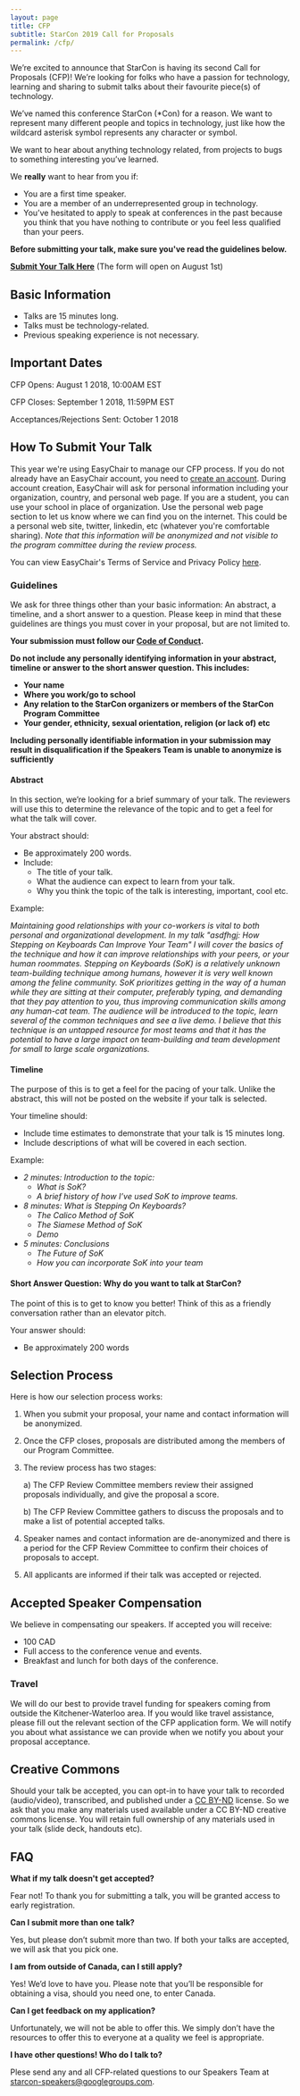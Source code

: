 ```yaml
---
layout: page
title: CFP
subtitle: StarCon 2019 Call for Proposals
permalink: /cfp/
---
```



We’re excited to announce that StarCon is having its second Call for Proposals (CFP)! We’re looking for folks who have a passion for technology, learning and sharing to submit talks about their favourite piece(s) of technology.

We’ve named this conference StarCon (\*Con) for a reason. We want to represent many different people and topics in technology, just like how the wildcard asterisk symbol represents any character or symbol.

We want to hear about anything technology related, from projects to bugs to something interesting you’ve learned.

We **really** want to hear from you if:
- You are a first time speaker.
- You are a member of an underrepresented group in technology.
- You’ve hesitated to apply to speak at conferences  in the past because you think that you have nothing to contribute or you feel less qualified than your peers.

**Before submitting your talk, make sure you've read the guidelines below.**

**[Submit Your Talk Here](https://easychair.org/conferences/?conf=starcon2019)** (The form will open on August 1st)

## Basic Information

- Talks are 15 minutes long.
- Talks must be technology-related.
- Previous speaking experience is not necessary.

## Important Dates

CFP Opens: August 1 2018, 10:00AM EST

CFP Closes: September 1 2018, 11:59PM EST

Acceptances/Rejections Sent: October 1 2018 

## How To Submit Your Talk

This year we're using EasyChair to manage our CFP process. If you do not already have an EasyChair account, you need to [create an account](https://easychair.org/account/signup.cgi?conf=starcon2019). During account creation, EasyChair will ask for personal information including your organization, country, and personal web page. If you are a student, you can use your school in place of organization. Use the personal web page section to let us know where we can find you on the internet. This could be a personal web site, twitter, linkedin, etc (whatever you're comfortable sharing). _Note that this information will be anonymized and not visible to the program committee during the review process._

You can view EasyChair's Terms of Service and Privacy Policy [here](https://www.easychair.org/terms.cgi).

### Guidelines

We ask for three things other than your basic information: An abstract, a timeline, and a short answer to a question. Please keep in mind that these guidelines are things you must cover in your proposal, but are not limited to.

**Your submission must follow our [Code of Conduct](/coc/).**

**Do not include any personally identifying information in your abstract, timeline or answer to the short answer question. This includes:**
- **Your name**
- **Where you work/go to school**
- **Any relation to the StarCon organizers or members of the StarCon Program Committee**
- **Your gender, ethnicity, sexual orientation, religion (or lack of) etc**

**Including personally identifiable information in your submission may result in disqualification if the Speakers Team is unable to anonymize is sufficiently**

#### Abstract

In this section, we’re looking for a brief summary of your talk. The reviewers will use this to determine the relevance of the topic and to get a feel for what the talk will cover.

Your abstract should:
- Be approximately 200 words.
- Include:
	- The title of your talk.
	- What the audience can expect to learn from your talk.
 	- Why you think the topic of the talk is interesting, important, cool etc.

Example:

_Maintaining good relationships with your co-workers is vital to both personal and organizational development. In my talk "asdfhgj: How Stepping on Keyboards Can Improve Your Team"  I will cover the basics of the technique and how it can improve relationships with your peers, or your human roommates. Stepping on Keyboards (SoK) is a relatively unknown team-building technique among humans, however it is very well known among the feline community. SoK prioritizes getting in the way of a human while they are sitting at their computer, preferably typing, and demanding that they pay attention to you, thus improving communication skills among any human-cat team. The audience will be introduced to the topic, learn several of the common techniques and see a live demo. I believe that this technique is an untapped resource for most teams and that it has the potential to have a large impact on team-building and team development for small to large scale organizations._

#### Timeline

The purpose of this is to get a feel for the pacing of your talk. Unlike the abstract, this will not be posted on the website if your talk is selected.

Your timeline should:
- Include time estimates to demonstrate that your talk is 15 minutes long.
- Include descriptions of what will be covered in each section.

Example:

- _2 minutes: Introduction to the topic:_
	- _What is SoK?_
	- _A brief history of how I’ve used SoK to improve teams._
- _8 minutes: What is Stepping On Keyboards?_
	- _The Calico Method of SoK_
	- _The Siamese Method of SoK_
	- _Demo_
- _5 minutes: Conclusions_
	- _The Future of SoK_
	- _How you can incorporate SoK into your team_

#### Short Answer Question: Why do you want to talk at StarCon?

The point of this is to get to know you better! Think of this as a friendly conversation rather than an elevator pitch.

Your answer should:
 - Be approximately 200 words

## Selection Process

Here is how our selection process works:

1. When you submit your proposal, your name and contact information will be anonymized.
2. Once the CFP closes, proposals are distributed among the members of our Program Committee.
3. The review process has two stages:

	a) The CFP Review Committee members review their assigned proposals individually, and give the proposal a score.

	b) The CFP Review Committee gathers to discuss the proposals and to make a list of potential accepted talks.
4. Speaker names and contact information are de-anonymized and there is a period for the CFP Review Committee to confirm their choices of proposals to accept.
5. All applicants are informed if their talk was accepted or rejected.

## Accepted Speaker Compensation

We believe in compensating our speakers. If accepted you will receive:

- 100 CAD
- Full access to the conference venue and events.
- Breakfast and lunch for both days of the conference.

### Travel


We will do our best to provide travel funding for speakers coming from outside the Kitchener-Waterloo area. If you would like travel assistance, please fill out the relevant section of the CFP application form. We will notify you about what assistance we can provide when we notify you about your proposal acceptance.

## Creative Commons

Should your talk be accepted, you can opt-in to have your talk to recorded (audio/video), transcribed, and published under a [CC BY-ND](https://creativecommons.org/licenses/by-nd/2.0/ca/) license. So we ask that you make any materials used available under a CC BY-ND creative commons license.  You will retain full ownership of any materials used in your talk (slide deck, handouts etc).

## FAQ

**What if my talk doesn't get accepted?**

Fear not! To thank you for submitting a talk, you will be granted access to early registration.

**Can I submit more than one talk?**

Yes, but please don’t submit more than two.  If both your talks are accepted, we will ask that you pick one.

**I am from outside of Canada, can I still apply?**

Yes! We’d love to have you. Please note that you’ll be responsible for obtaining a visa, should you need one, to enter Canada.

**Can I get feedback on my application?**

Unfortunately, we will not be able to offer this. We simply don’t have the resources to offer this to everyone at a quality we feel is appropriate.

**I have other questions! Who do I talk to?**

Plese send any and all CFP-related questions to our Speakers Team at [starcon-speakers@googlegroups.com](mailto:starcon-speakers@googlegroups.com).



